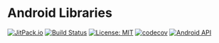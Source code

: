 Android Libraries
===



[![JitPack.io](https://jitpack.io/v/bennygenish/util.svg)](https://jitpack.io/#bennygenish/util) 
[![Build Status](https://travis-ci.org/bennygenish/util.svg?branch=master)](https://travis-ci.org/bennygenish/util)
[![License: MIT](https://img.shields.io/badge/License-MIT-yellow.svg)](https://opensource.org/licenses/MIT)
[![codecov](https://codecov.io/gh/bennygenish/util/branch/master/graph/badge.svg)](https://codecov.io/gh/bennygenish/util)
[![Android API](https://img.shields.io/badge/Min%20Sdk-14-blue.svg)](https://developer.android.com/about/versions/android-4.0.html)
